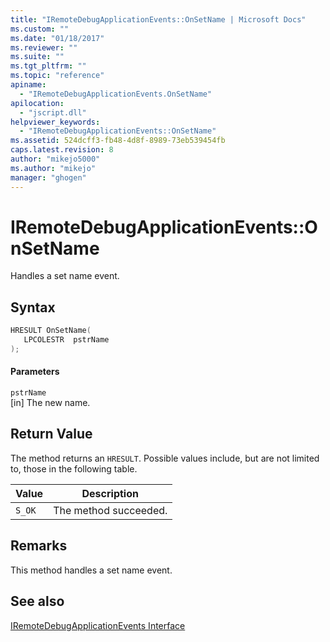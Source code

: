 ```yaml
---
title: "IRemoteDebugApplicationEvents::OnSetName | Microsoft Docs"
ms.custom: ""
ms.date: "01/18/2017"
ms.reviewer: ""
ms.suite: ""
ms.tgt_pltfrm: ""
ms.topic: "reference"
apiname: 
  - "IRemoteDebugApplicationEvents.OnSetName"
apilocation: 
  - "jscript.dll"
helpviewer_keywords: 
  - "IRemoteDebugApplicationEvents::OnSetName"
ms.assetid: 524dcff3-fb48-4d8f-8989-73eb539454fb
caps.latest.revision: 8
author: "mikejo5000"
ms.author: "mikejo"
manager: "ghogen"
---
```

# IRemoteDebugApplicationEvents::OnSetName
Handles a set name event.  
  
## Syntax  
  
```cpp
HRESULT OnSetName(  
   LPCOLESTR  pstrName  
);  
```  
  
#### Parameters  
 `pstrName`  
 [in] The new name.  
  
## Return Value  
 The method returns an `HRESULT`. Possible values include, but are not limited to, those in the following table.  
  
|Value|Description|  
|-----------|-----------------|  
|`S_OK`|The method succeeded.|  
  
## Remarks  
 This method handles a set name event.  
  
## See also  
 [IRemoteDebugApplicationEvents Interface](../../winscript/reference/iremotedebugapplicationevents-interface.md)